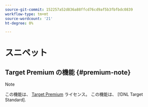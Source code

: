 ```yaml
---
source-git-commit: 152257a52d836a88ffcd76cd9af5b3fbfbdc0839
workflow-type: tm+mt
source-wordcount: '21'
ht-degree: 0%

---
```

# スニペット

## Target Premium の機能 {#premium-note}

>[!NOTE]
>
>この機能は、 [Target Premium](/help/main/c-intro/intro.md#premium) ライセンス。 この機能は、 [!DNL Target Standard].



